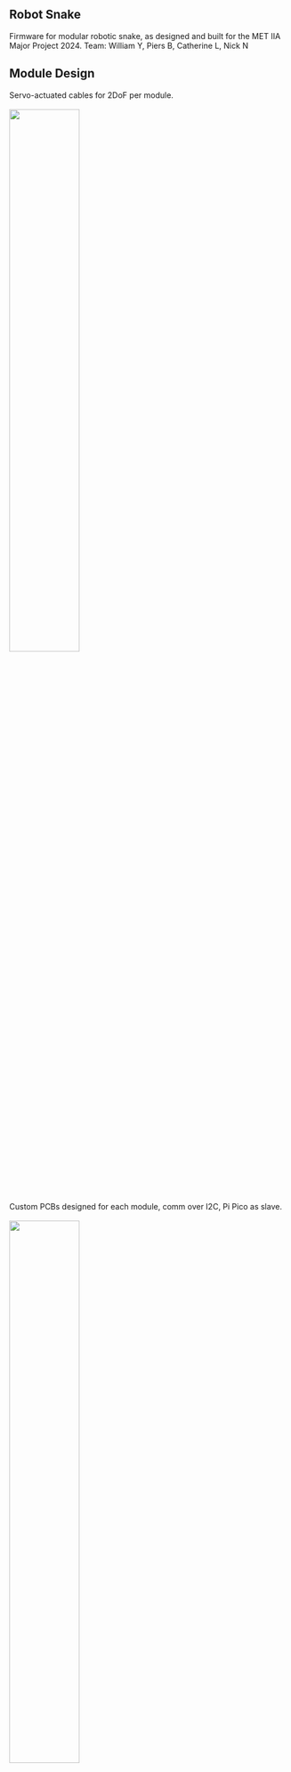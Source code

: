 ## Robot Snake
Firmware for modular robotic snake, as designed and built for the MET IIA Major Project 2024. 
Team: William Y, Piers B, Catherine L, Nick N

## Module Design
Servo-actuated cables for 2DoF per module.
<br><br>
<img src="https://github.com/user-attachments/assets/de8cdeec-1378-4e0b-b6f3-adf8362a6324" width=50% height=50%>

Custom PCBs designed for each module, comm over I2C, Pi Pico as slave.
<br>
<br>
<img src="https://github.com/user-attachments/assets/59b011d6-032e-44f9-a4a0-31693775aea5" width=50% height=50%>

Head uses Pi Zero with PiCam v2 and Neopixel Ring

<img src="https://github.com/user-attachments/assets/8e4db9fd-32e8-40d2-8ef5-047126d2ef65" width=30% height=30%>

## Gallery
<img src="https://github.com/user-attachments/assets/d5d533da-8d2c-4a31-a791-680b5cb6a0f8" width=50% height=50%>
<img src="https://github.com/user-attachments/assets/da6fab8a-ae0c-44c5-904b-00af1be30bfc" width=50% height=50%>
<img src="https://github.com/user-attachments/assets/265b9c2b-99ef-4f91-afdd-45fb0e9f53bd" width=50% height=50%>

## Schematics
<img src="https://github.com/user-attachments/assets/a516014f-cf3f-4ce1-a6e5-e1ed304a9c1f" width=50% height=50%>
<img src="https://github.com/user-attachments/assets/e2812e8a-d3d3-41ce-afef-25b8149b5a57" width=25% height=25%>



